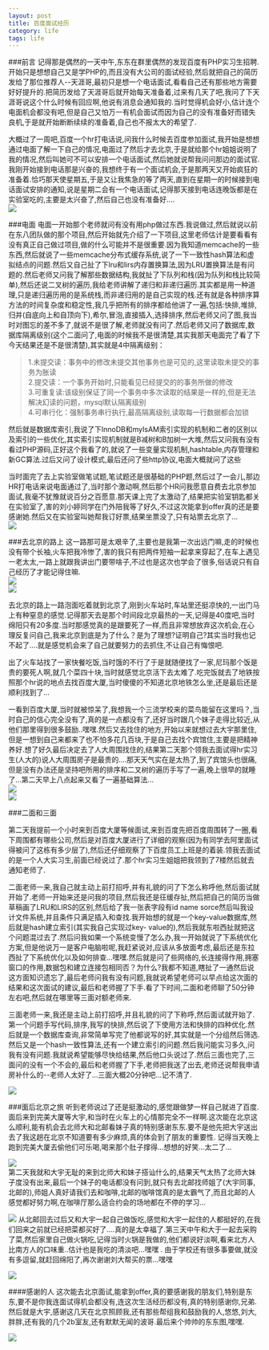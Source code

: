 ```yaml
---
layout: post
title: 百度面试经历
category: life
tags: life
---
```

###前言
记得那是偶然的一天中午,东东在群里偶然的发现百度有PHP实习生招聘.开始只是想想自己又是学PHP的,而且没有大公司的面试经验,然后就把自己的简历发给了那位推荐人--天涯哥,最初只是想一个电话面试,看看自己还有那些地方需要好好提升的.把简历发给了天涯哥后就开始每天准备着,过来有几天了吧,我问了下天涯哥说这个什么时候有回应啊,他说有消息会通知我的.当时觉得机会好小,估计连个电面机会都没有吧,但是自己又怕万一有机会面试而因为自己的没有准备好而错失良机,于是就开始断断续续的准备着,自己也不报太大的希望了.

大概过了一周吧,百度一个hr打电话说,问我什么时候去百度参加面试,我开始是想想通过电面了解一下自己的情况,电面过了然后才去北京,于是就给那个hr姐姐说明了我的情况,然后叫她可不可以安排一个电话面试,然后她就说帮我问问那边的面试官.我刚开始接到电话那是兴奋的,我想终于有一个面试机会,于是那两天又开始疯狂的准备着.恰巧那天使星期五,于是又让我焦急的等了两天,直到在星期一的时候接到电话面试安排的通知,说是星期二会有一个电话面试,记得那天接到电话连晚饭都是在实验室吃的,主要是太兴奋了,然后自己也没有准备好....  
![](/resource/img/life/20140603/1.jpg)

###电面
电面一开始那个老师就问有没有用php做过东西.我说做过,然后就说以前在东八团队做的那个项目,然后开始就先介绍了一下项目,这里老师估计是要看看有没有真正自己做过项目,做的什么可能并不是很重要.因为我知道memcache的一些东西,然后就说了一些memcache分布式缓存系统,说了一下一致性hash算法和虚拟结点的问题.然后又自己扯了下lru和lirs内存置换算法,因为LRU置换算法是有问题的.然后老师又问我了解那些数据结构,我就扯了下队列和栈(因为队列和栈比较简单),然后还说二叉树的遍历,我给老师讲解了递归和非递归遍历.其实都是用一种道理,只是递归遍历用的是系统栈,而非递归用的是自己实现的栈.还有就是各种排序算方法的时间复杂度和稳定性,我几乎把所有的排序都给他讲了一遍,包括:快排,堆排,归并(自底向上和自顶向下),希尔,冒泡,直接插入,选择排序,然后老师又问了图,我当时对图忘的差不多了,就说不是很了解,老师就没有问了.然后老师又问了数据库,数据库隔离级别(这个二面问了,电面的时候我不是很清楚,其实我那天电面完了看了下今天结果还是不是很清楚),其实就是4中隔离级别：  
>1.未提交读：事务中的修改未提交其他事务也是可见的,这里读取未提交的事务为胀读   
2.提交读：一个事务开始时,只能看见已经提交的的事务所做的修改  
3.可重复读:该级别保证了同一个事务中多次读取的结果是一样的,但是无法解决幻读的问题，mysql默认隔离级别  
4.可串行化：强制事务串行执行,最高隔离级别,读取每一行数据都会加锁    

然后就是数据库索引,我说了下InnoDB和myIsAM索引实现的机制和二者的区别以及索引的一些优化,其实索引实现机制就是B减树和B加树一大堆,然后又问我有没有看过PHP源码,正好这个我看了的,就说了一些变量实现机制,hashtable,内存管理和新GC算法.过后又问了设计模式,最后还问了些http协议,电面大概就问了这些  

当时面完了去上实验室做笔试题,笔试题还是很基础的PHP题,然后过了一会儿,那边HR打电话来说电面通过了,当时那个激动啊,然后那个HR问我愿意自费去北京参加面试,我毫不犹豫就说百分之百愿意.那天课上完了太激动了,结果把实验室钥匙都关在实验室了,害的刘小婷同学在门外陪我等了好久,不过这次能拿到offer真的还是要感谢她.然后又在实验室叫她帮我订好票,结果坐票没了,只有站票去北京了...  
![](/resource/img/life/20140603/2.jpg)

###去北京的路上
这一路那可是太艰辛了,主要也是我第一次出远门嘛,走的时候也没有带个长袖,火车把我冷惨了,害的我只有把两件短袖一起拿来穿起了,在车上遇见一老太太,一路上就跟我讲出门要带啥子,不过也是这次也学会了很多,俗话说只有自己经历了才能记得住嘛.  
![](/resource/img/life/20140603/3.jpg)  
![](/resource/img/life/20140603/4.jpg)

去北京的路上一路泡面吃着就到北京了,刚到火车站时,车站里还挺凉快的,一出门马上有种窒息的感觉.记得那天去是那个时间段北京最热的一天,记得是40度吧,当时绵阳只有20多度.当时那感觉真的是跟要死了一样,而且非常想放弃这次机会,在心理反复问自己,我来北京到底是为了什么？是为了理想?证明自己?其实当时我也记不起了....就是感觉机会来了自己就要努力的去抓住,不让自己有悔恨吧.  


出了火车站找了一家快餐吃饭,当时饿的不行了于是就随便找了一家,尼玛那个饭是贵的要死人啊,就几个菜四十块,当时就感觉北京活下去太难了.吃完饭就去了地铁按照那个hr说的地点去找百度大厦,当时傻傻的不知道北京地铁怎么坐,还是最后还是顺利找到了...


一看到百度大厦,当时就被惊呆了,我想我一个三流学校来的菜鸟能留在这里吗？,当时自己的信心完全没有了,真的是一点都没有了,还好当时跟几个妹子走得比较近,从他们那里得到很多鼓励..嘿嘿.然后又去找住的地方,开始以来就想过去大宇那里住,但是一想到自己来都来了也不怕多花几百块,于是自己去找个宾馆住,主要是把精神养好.想了好久最后决定去了人大周围找住的,结果第二天那个领我去面试得hr实习生(人大的)说人大周围房子是最贵的....那天天气实在是太热了,到了宾馆头也很痛,但是没有办法还是坚持吧所用的排序和二叉树的遍历手写了一遍,晚上很早的就睡了...第二天早上八点起来又看了一遍基础算法...  
![](/resource/img/life/20140603/5.jpg)  
![](/resource/img/life/20140603/6.jpg)

###二面和三面

第二天我提前一个小时来到百度大厦等候面试,来到百度先把百度周围转了一圈,看下周围都有哪些公司,然后是对百度大厦进行了详细的观察(因为有同学去阿里面试得被问了这栋有多少层了),然后还仔细观察了下百度员工上班是的着装.领我去面试的是一个人大实习生,前面已经说过了.那个hr实习生姐姐把我领到了7楼然后就去通知老师了.

二面老师一来,我自己就主动上前打招呼,并有礼貌的问了下怎么称呼他,然后面试就开始了.老师一开始来还是问我的项目,然后我还是彺缓存扯,然后把自己的简历当做草稿画了LRU和LIRS的区别,然后给了我一张表字段有id name sorce然后叫我设计文件系统,并且条件只满足插入和查找.我开始想的就是一个key-value数据库,然后就是hash建立索引(其实我自己实现过key- value的),然后我就东啦西扯就把这个问题混过去了.然后问我如果一个系统变慢了怎么办,我一开始就说了下系统优化方案,但是他说万一是客户电脑啦呢,我赶紧说对,应该从多放面考虑,最后还是东拉西扯了下系统优化以及如何排查...嘿嘿.然后就是问了些网络的,长连接得作用,拥塞窗口的作用,数据包和建立连接包相同否？为什么?我都不知道,瞎扯了一通然后说这方面知识遗忘了,最后老师问我有没有问题,我就说希望老师可以早点给这次面的结果和这次面试的建议,最后和老师握了下手.看了下时间,二面和老师聊了50分钟左右吧,然后就在哪里等三面对额老师来.

三面老师一来,我还是主动上前打招呼,并且礼貌的问了下称呼,然后面试就开始了.第一个问题手写代码,排序,我写的快排,然后说了下使用方法和快排的四种优化.然后就是一个数据库查询,非常简单写完了他都说写的好,其实就是一个分组然后筛选.然后又是一个hash一致性算法,还有一个建立索引的问题.然后我问能实习多久,问我有没有问题.我就说希望能够尽快给结果,然后他口头说过了.然后三面也完了,三面问的没有一个不会的,最后和老师握了下手,老师把我送了出去,老师还说帮我申请房补什么的--老师人太好了...三面大概20分钟吧...记不清了.

![](/resource/img/life/20140603/7.jpg)


###面后北京之旅
听到老师说过了还是挺激动的,感觉跟做梦一样自己就进了百度.面后来到完美大厦等大宇,和当时在火车上的心情那完全不一样啊.这次能在北京这么顺利,能有机会去北师大和北邮看妹子真的特别感谢东东.要不是他先把大宇送出去了我这趟在北京不知道要有多少麻烦,真的体会到了朋友的重要性. 记得当天晚上跑到完美大厦去偷他们可乐喝,喝来那个肚子撑得...想想的好笑...太二了... 

![](/resource/img/life/20140603/8.jpg)  
第二天我就和大宇无耻的来到北师大和妹子搭讪什么的,结果天气太热了北师大妹子度没有出来,最后一个妹子的电话都没有问到,就只有去北邮找师姐了(大宇同事,北邮的),师姐人真好请我们去和咖啡,北邮的咖啡馆真的是太霸气了,而且北邮的人感觉都好努力啊,在咖啡厅那么适合约会的场地都在不停的学习...  


![](/resource/img/life/20140603/9.jpg)
从北邮回去过后又和大宇一起自己做饭吃,感觉和大宇一起住的人都挺好的,在我们回来之前就已经把菜都买好了....真的是太幸福了.第三天中午和大于一起去采购了菜,然后家里自己做火锅吃,记得当时火锅是我做的,他们都说好淡啊,看来北方人比南方人的口味重..估计也是我吃的清淡吧...嘿嘿 . 由于学校还有很多事要做,就没有多逗留,就赶回绵阳了,再次谢谢刘大帮买的票...嘿嘿

![](/resource/img/life/20140603/10.jpg)

####感谢的人
这次能去北京面试,能拿到offer,真的要感谢我的朋友们,特别是东东,要不是你我连面试得机会都没有,连这次生活经历都没有,真的特别感谢你,兄弟.然后就是大宇,感谢这几天在北京照顾我,还有那些帮组我和鼓励我的人,悠悠,刘大,胖胖,还有我的几个2b室友,还有默默无闻的波哥.最后来个帅帅的东东图,嘿嘿.

![](/resource/img/life/20140603/11.jpg)
